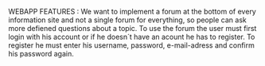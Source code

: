 WEBAPP FEATURES :
We want to implement a forum at the bottom of every information site and not a single forum for everything, so people can ask more defiened questions about a topic. To use the forum the user must first login with his account or if he doesn´t have an acount he has to register. To register he must enter his username, password, e-mail-adress and confirm his password again.
